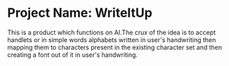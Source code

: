 # Project Name: WriteItUp
This is a product which functions on AI.The crux of the idea is to accept handlets or in simple words alphabets written in user's handwriting then mapping them to characters
present in the existing character set and then creating a font out of it in user's handwriting.
